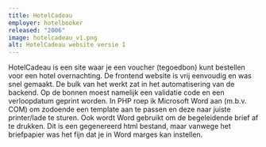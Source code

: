 ```yaml
---
title: HotelCadeau
employer: hotelbooker
released: "2006"
image: hotelcadeau_v1.png
alt: HotelCadeau website versie 1
---
```


HotelCadeau is een site waar je een voucher (tegoedbon) kunt bestellen voor een hotel overnachting.
De frontend website is vrij eenvoudig en was snel gemaakt.
De bulk van het werkt zat in het automatisering van de backend.
Op de bonnen moest namelijk een validatie code en een verloopdatum geprint worden.
In PHP roep ik Microsoft Word aan (m.b.v. COM) om zodoende een template aan te passen en deze naar juiste printer/lade te sturen.
Ook wordt Word gebruikt om de begeleidende brief af te drukken.
Dit is een gegenereerd html bestand, maar vanwege het briefpapier was het fijn dat je in Word marges kan instellen.
